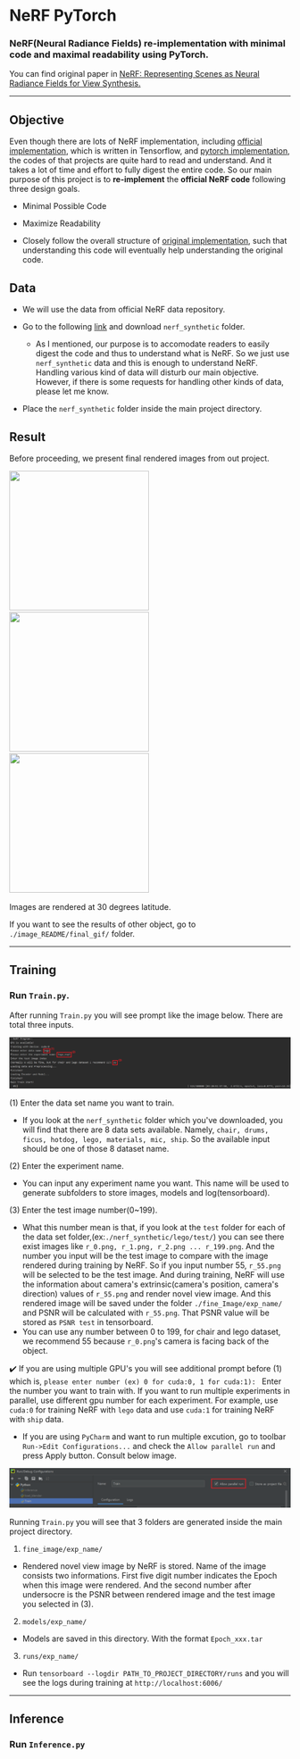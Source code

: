 # **NeRF** PyTorch
### **NeRF**(Neural Radiance Fields) re-implementation with minimal code and maximal readability using PyTorch.

You can find original paper in [NeRF: Representing Scenes as Neural Radiance Fields for View Synthesis.](https://arxiv.org/abs/2003.08934) 

- - -

## Objective

Even though there are lots of NeRF implementation, including [official implementation](https://github.com/bmild/nerf), 
which is written in Tensorflow, and [pytorch implementation](https://github.com/yenchenlin/nerf-pytorch), the codes of that projects are quite hard to read and understand.
And it takes a lot of time and effort to fully digest the entire code. So our main purpose of this project is to **re-implement** the **official NeRF code** following 
three design goals. 

- Minimal Possible Code

- Maximize Readability

- Closely follow the overall structure of [original implementation](https://github.com/bmild/nerf), such that understanding this code will eventually help understanding the original code.

## Data

- We will use the data from official NeRF data repository.

- Go to the following [link](https://drive.google.com/drive/folders/128yBriW1IG_3NJ5Rp7APSTZsJqdJdfc1) and download ```nerf_synthetic``` folder. 
  - As I mentioned, our purpose is to accomodate readers to easily digest the code and thus to understand what is NeRF. So we just use ```nerf_synthetic``` data and this is enough to understand NeRF. 
Handling various kind of data will disturb our main objective. However, if there is some requests for handling other kinds of data, please let me know.

- Place the ```nerf_synthetic``` folder inside the main project directory.

## Result

Before proceeding, we present final rendered images from out project.

<img src="./image_README/final_gif/chair.gif" height="250" width="250"> &nbsp; &nbsp; &nbsp;
<img src="./image_README/final_gif/ship.gif" height="250" width="250"> &nbsp; &nbsp; &nbsp;
<img src="./image_README/final_gif/mic.gif" height="250" width="250">

Images are rendered at 30 degrees latitude.

If you want to see the results of other object, go to ```./image_README/final_gif/``` folder.

- - -

## Training

### Run ```Train.py```.

After running ```Train.py``` you will see prompt like the image below. There are total three inputs.

<img src="./image_README/train1.png">

(1) Enter the data set name you want to train. 
  - If you look at the ```nerf_synthetic``` folder which you've downloaded, you will find that there are 8 data sets available. Namely, ```chair, drums, ficus, hotdog, lego, materials, mic, ship```. So the available input should be one of those 8 dataset name.

(2) Enter the experiment name. 
  - You can input any experiment name you want. This name will be used to generate subfolders to store images, models and log(tensorboard).

(3) Enter the test image number(0~199). 
  - What this number mean is that, if you look at the ```test``` folder for each of the data set folder,(ex:```./nerf_synthetic/lego/test/```) you can see there exist images like ```r_0.png, r_1.png, r_2.png ... r_199.png```. And the number you input will be the test image to compare with the image rendered during training by NeRF. So if you input number 55, ```r_55.png``` will be selected to be the test image. And during training, NeRF will use the information about camera's extrinsic(camera's position, camera's direction) values of ```r_55.png``` and render novel view image. And this rendered image will be saved under the folder ```./fine_Image/exp_name/``` and PSNR will be calculated with ```r_55.png```. That PSNR value will be stored as ```PSNR test``` in tensorboard.
  - You can use any number between 0 to 199, for chair and lego dataset, we recommend 55 because ```r_0.png```'s camera is facing back of the object.  
  
 :heavy_check_mark: If you are using multiple GPU's you will see additional prompt before (1) which is, ```please enter number (ex) 0 for cuda:0, 1 for cuda:1): ``` Enter the number you want to train with. If you want to run multiple experiments in parallel, use different gpu number for each experiment. For example, use ```cuda:0``` for training NeRF with ```lego``` data and use ```cuda:1``` for training NeRF with ```ship``` data.
  - If you are using ```PyCharm``` and want to run multiple excution, go to toolbar ```Run->Edit Configurations...``` and check the ```Allow parallel run``` and press Apply button. Consult below image.
  
<img src="./image_README/pycharm.png">

Running ```Train.py``` you will see that 3 folders are generated inside the main project directory. 

1. ```fine_image/exp_name/```
  - Rendered novel view image by NeRF is stored. Name of the image consists two informations. First five digit number indicates the Epoch when this image were rendered. And the second number after undersocre is the PSNR between rendered image and the test image you selected in (3).

2. ```models/exp_name/```
  - Models are saved in this directory. With the format ```Epoch_xxx.tar```

3. ```runs/exp_name/```
  - Run ```tensorboard --logdir PATH_TO_PROJECT_DIRECTORY/runs``` and you will see the logs during training at ```http://localhost:6006/```
  
- - -

## Inference

### Run ```Inference.py```

  
